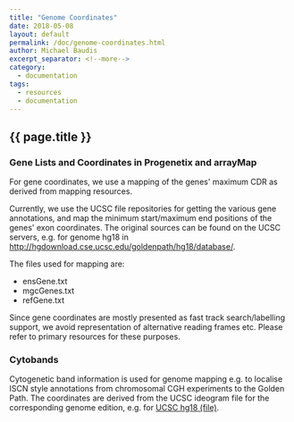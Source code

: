 ```yaml
---
title: "Genome Coordinates"
date: 2018-05-08
layout: default
permalink: /doc/genome-coordinates.html
author: Michael Baudis
excerpt_separator: <!--more-->
category:
  - documentation
tags:
  - resources
  - documentation
---
```


## {{ page.title }}

### Gene Lists and Coordinates in Progenetix and arrayMap

For gene coordinates, we use a mapping of the genes' maximum CDR as derived from mapping resources.

<!--more-->

 Currently, we use the UCSC file repositories for getting the various gene annotations, and map the minimum start/maximum end positions of the genes' exon coordinates. The original sources can be found on the UCSC servers, e.g. for genome hg18 in http://hgdownload.cse.ucsc.edu/goldenpath/hg18/database/.

The files used for mapping are:

* ensGene.txt
* mgcGenes.txt
* refGene.txt

Since gene coordinates are mostly presented as fast track search/labelling support, we avoid representation of alternative reading frames etc. Please refer to primary resources for these purposes.

### Cytobands

Cytogenetic band information is used for genome mapping e.g. to localise ISCN style annotations from chromosomal CGH experiments to the Golden Path. The coordinates are derived from the UCSC ideogram file for the corresponding genome edition, e.g. for [UCSC hg18 (file)](http://hgdownload.cse.ucsc.edu/goldenpath/hg18/database/cytoBand.txt.gz).
